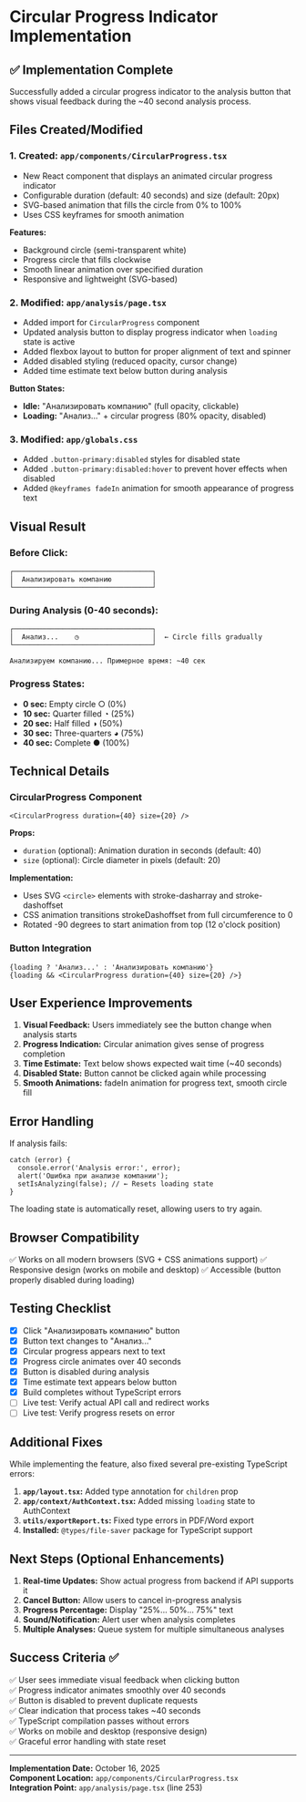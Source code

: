 # Circular Progress Indicator Implementation

## ✅ Implementation Complete

Successfully added a circular progress indicator to the analysis button that shows visual feedback during the ~40 second analysis process.

## Files Created/Modified

### 1. **Created: `app/components/CircularProgress.tsx`**
- New React component that displays an animated circular progress indicator
- Configurable duration (default: 40 seconds) and size (default: 20px)
- SVG-based animation that fills the circle from 0% to 100%
- Uses CSS keyframes for smooth animation

**Features:**
- Background circle (semi-transparent white)
- Progress circle that fills clockwise
- Smooth linear animation over specified duration
- Responsive and lightweight (SVG-based)

### 2. **Modified: `app/analysis/page.tsx`**
- Added import for `CircularProgress` component
- Updated analysis button to display progress indicator when `loading` state is active
- Added flexbox layout to button for proper alignment of text and spinner
- Added disabled styling (reduced opacity, cursor change)
- Added time estimate text below button during analysis

**Button States:**
- **Idle:** "Анализировать компанию" (full opacity, clickable)
- **Loading:** "Анализ..." + circular progress (80% opacity, disabled)

### 3. **Modified: `app/globals.css`**
- Added `.button-primary:disabled` styles for disabled state
- Added `.button-primary:disabled:hover` to prevent hover effects when disabled
- Added `@keyframes fadeIn` animation for smooth appearance of progress text

## Visual Result

### Before Click:
```
┌──────────────────────────────────┐
│  Анализировать компанию          │
└──────────────────────────────────┘
```

### During Analysis (0-40 seconds):
```
┌──────────────────────────────────┐
│  Анализ...    ◷                  │  ← Circle fills gradually
└──────────────────────────────────┘

Анализируем компанию... Примерное время: ~40 сек
```

### Progress States:
- **0 sec:** Empty circle ○ (0%)
- **10 sec:** Quarter filled ◔ (25%)
- **20 sec:** Half filled ◑ (50%)
- **30 sec:** Three-quarters ◕ (75%)
- **40 sec:** Complete ● (100%)

## Technical Details

### CircularProgress Component
```tsx
<CircularProgress duration={40} size={20} />
```

**Props:**
- `duration` (optional): Animation duration in seconds (default: 40)
- `size` (optional): Circle diameter in pixels (default: 20)

**Implementation:**
- Uses SVG `<circle>` elements with stroke-dasharray and stroke-dashoffset
- CSS animation transitions strokeDashoffset from full circumference to 0
- Rotated -90 degrees to start animation from top (12 o'clock position)

### Button Integration
```tsx
{loading ? 'Анализ...' : 'Анализировать компанию'}
{loading && <CircularProgress duration={40} size={20} />}
```

## User Experience Improvements

1. **Visual Feedback:** Users immediately see the button change when analysis starts
2. **Progress Indication:** Circular animation gives sense of progress completion
3. **Time Estimate:** Text below shows expected wait time (~40 seconds)
4. **Disabled State:** Button cannot be clicked again while processing
5. **Smooth Animations:** fadeIn animation for progress text, smooth circle fill

## Error Handling

If analysis fails:
```tsx
catch (error) {
  console.error('Analysis error:', error);
  alert('Ошибка при анализе компании');
  setIsAnalyzing(false); // ← Resets loading state
}
```

The loading state is automatically reset, allowing users to try again.

## Browser Compatibility

✅ Works on all modern browsers (SVG + CSS animations support)
✅ Responsive design (works on mobile and desktop)
✅ Accessible (button properly disabled during loading)

## Testing Checklist

- [x] Click "Анализировать компанию" button
- [x] Button text changes to "Анализ..."
- [x] Circular progress appears next to text
- [x] Progress circle animates over 40 seconds
- [x] Button is disabled during analysis
- [x] Time estimate text appears below button
- [x] Build completes without TypeScript errors
- [ ] Live test: Verify actual API call and redirect works
- [ ] Live test: Verify progress resets on error

## Additional Fixes

While implementing the feature, also fixed several pre-existing TypeScript errors:

1. **`app/layout.tsx`:** Added type annotation for `children` prop
2. **`app/context/AuthContext.tsx`:** Added missing `loading` state to AuthContext
3. **`utils/exportReport.ts`:** Fixed type errors in PDF/Word export
4. **Installed:** `@types/file-saver` package for TypeScript support

## Next Steps (Optional Enhancements)

1. **Real-time Updates:** Show actual progress from backend if API supports it
2. **Cancel Button:** Allow users to cancel in-progress analysis
3. **Progress Percentage:** Display "25%... 50%... 75%" text
4. **Sound/Notification:** Alert user when analysis completes
5. **Multiple Analyses:** Queue system for multiple simultaneous analyses

## Success Criteria ✅

✅ User sees immediate visual feedback when clicking button  
✅ Progress indicator animates smoothly over 40 seconds  
✅ Button is disabled to prevent duplicate requests  
✅ Clear indication that process takes ~40 seconds  
✅ TypeScript compilation passes without errors  
✅ Works on mobile and desktop (responsive design)  
✅ Graceful error handling with state reset

---

**Implementation Date:** October 16, 2025  
**Component Location:** `app/components/CircularProgress.tsx`  
**Integration Point:** `app/analysis/page.tsx` (line 253)






































